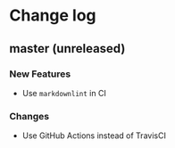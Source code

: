 # Change log

## master (unreleased)

### New Features

* Use `markdownlint` in CI

### Changes

* Use GitHub Actions instead of TravisCI
